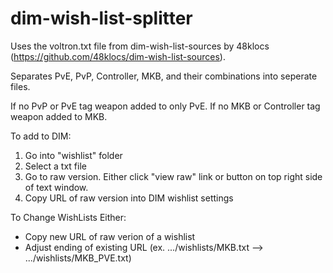 # dim-wish-list-splitter

Uses the voltron.txt file from dim-wish-list-sources by 48klocs (https://github.com/48klocs/dim-wish-list-sources).

Separates PvE, PvP, Controller, MKB, and their combinations into seperate files.

If no PvP or PvE tag weapon added to only PvE. If no MKB or Controller tag weapon added to MKB.

To add to DIM:
1. Go into "wishlist" folder
2. Select a txt file
3. Go to raw version. Either click "view raw" link or button on top right side of text window.
4. Copy URL of raw version into DIM wishlist settings

To Change WishLists Either:
* Copy new URL of raw verion of a wishlist
* Adjust ending of existing URL (ex. .../wishlists/MKB.txt --> .../wishlists/MKB_PVE.txt)
